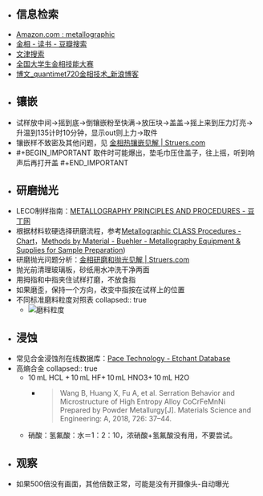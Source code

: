 - ## 信息检索
- [Amazon.com : metallographic](https://www.amazon.com/s?k=metallographic&i=stripbooks-intl-ship&__mk_zh_CN=%E4%BA%9A%E9%A9%AC%E9%80%8A%E7%BD%91%E7%AB%99&crid=307QZBR28S54S&sprefix=metallographic%2Cstripbooks-intl-ship%2C255&ref=nb_sb_noss_2)
- [金相 - 读书 - 豆瓣搜索](https://search.douban.com/book/subject_search?search_text=%E9%87%91%E7%9B%B8&cat=1001)
- [文津搜索](http://find.nlc.cn/search/doSearch?query=%E9%87%91%E7%9B%B8&secQuery=&actualQuery=%E9%87%91%E7%9B%B8%20mediatype%3A(0%20OR%201%20OR%202)%20%20alltitle%3A(%E9%87%91%E7%9B%B8)%20&searchType=2&docType=%E5%9B%BE%E4%B9%A6&mediaTypes=0,1,2&targetField=alltitle&isGroup=isGroup&targetFieldLog=%E9%A2%98%E5%90%8D&orderBy=RELATIVE#query--%E9%87%91%E7%9B%B8%7C%7CsecQuery--%7C%7CactualQuery--%E9%87%91%E7%9B%B8%20mediatype%3A(0%20OR%201%20OR%202)%20%20alltitle%3A(%E9%87%91%E7%9B%B8)%20%7C%7CorderBy--PUBLISH_DATE_DESC%7C%7CqueryField--%7C%7CfldText--%E5%85%A8%E9%83%A8%E6%A3%80%E7%B4%A2%E5%AD%97%E6%AE%B5%7C%7Cshowcount--0%7C%7CdocType--%E5%9B%BE%E4%B9%A6%7C%7CtargetField--alltitle%7C%7CtargetFieldLog--%E9%A2%98%E5%90%8D%7C%7CorginQuery--%E9%87%91%E7%9B%B8%20mediatype%3A(0%20OR%201%20OR%202)%20%20alltitle%3A(%E9%87%91%E7%9B%B8)%20)
- [全国大学生金相技能大赛](http://www.mse-cn.com/)
- [博文_quantimet720金相技术_新浪博客](http://blog.sina.com.cn/s/articlelist_1732474030_0_1.html)
- ## 镶嵌
- 试样放中间->摇到底->倒镶嵌粉至快满->放压块->盖盖->摇上来到压力灯亮->升温到135计时10分钟，显示out则上力->取件
- 镶嵌样不致密及其他问题，见 [金相热镶嵌见解 | Struers.com](https://www.struers.com/zh-CN/Knowledge/Mounting/Hot-mounting#hotmountinghowto)
- #+BEGIN_IMPORTANT
  取件时可能爆出，垫毛巾压住盖子，往上摇，听到响声后再打开盖
  #+END_IMPORTANT
- ## 研磨抛光
- LECO制样指南：[METALLOGRAPHY PRINCIPLES AND PROCEDURES - 豆丁网](https://www.docin.com/p-595382378.html)
- 根据材料软硬选择研磨流程，参考[Metallographic CLASS Procedures - Chart](https://www.metallographic.com/Metallographic-Preparation-Procedures/Applications.htm)，[Methods by Material - Buehler - Metallography Equipment & Supplies for Sample Preparation](https://www.buehler.com/solutions/buehler-solutions/methods-by-material/))
- 研磨抛光问题分析：[金相研磨和抛光见解 | Struers.com](https://www.struers.com/zh-CN/Knowledge/Grinding-and-polishing#)
- 抛光前清理玻璃板，砂纸用水冲洗干净两面
- 用拇指和中指夹住试样打磨，不放食指
- 如果磨歪，保持一个方向，改变中指按在试样上的位置
- 不同标准磨料粒度对照表
  collapsed:: true
	- ![磨料粒度](https://gimg2.baidu.com/image_search/src=http%3A%2F%2Fi02.c.aliimg.com%2Fimg%2Fibank%2F2014%2F728%2F982%2F1774289827_1220580697.jpg%3F__r__%3D1414418861059&refer=http%3A%2F%2Fi02.c.aliimg.com&app=2002&size=f9999,10000&q=a80&n=0&g=0n&fmt=auto?sec=1654844757&t=c34c1564dfbadc886b937d8b5a1d21dc)
- ## 浸蚀
- 常见合金浸蚀剂在线数据库：[Pace Technology - Etchant Database](https://database.metallographic.com/pace-etchant.php)
- 高熵合金
  collapsed:: true
	- 10 mL HCL + 10 mL HF+ 10 mL HNO3+ 10 mL H2O
		- >Wang B, Huang X, Fu A, et al. Serration Behavior and Microstructure of High Entropy Alloy CoCrFeMnNi Prepared by Powder Metallurgy[J]. Materials Science and Engineering: A, 2018, 726: 37–44.
	- 硝酸：氢氟酸：水＝1：2：10，浓硝酸+氢氟酸没有用，不要尝试。
- ## 观察
- 如果500倍没有画面，其他倍数正常，可能是没有开摄像头-自动曝光